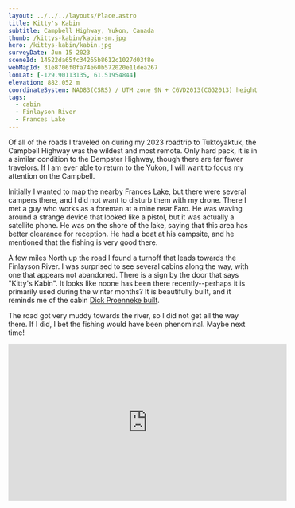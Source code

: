 ```yaml
---
layout: ../../../layouts/Place.astro
title: Kitty's Kabin
subtitle: Campbell Highway, Yukon, Canada
thumb: /kittys-kabin/kabin-sm.jpg
hero: /kittys-kabin/kabin.jpg
surveyDate: Jun 15 2023
sceneId: 14522da65fc34265b8612c1027d03f8e
webMapId: 31e8706f0fa74e60b572020e11dea267
lonLat: [-129.90113135, 61.51954844]
elevation: 882.052 m
coordinateSystem: NAD83(CSRS) / UTM zone 9N + CGVD2013(CGG2013) height
tags:
  - cabin
  - Finlayson River
  - Frances Lake
---
```


Of all of the roads I traveled on during my 2023 roadtrip to Tuktoyaktuk, the Campbell Highway was the wildest and most remote. Only hard pack, it is in a similar condition to the Dempster Highway, though there are far fewer travelors. If I am ever able to return to the Yukon, I will want to focus my attention on the Campbell.

Initially I wanted to map the nearby Frances Lake, but there were several campers there, and I did not want to disturb them with my drone. There I met a guy who works as a foreman at a mine near Faro. He was waving around a strange device that looked like a pistol, but it was actually a satellite phone. He was on the shore of the lake, saying that this area has better clearance for reception. He had a boat at his campsite, and he mentioned that the fishing is very good there.

A few miles North up the road I found a turnoff that leads towards the Finlayson River. I was surprised to see several cabins along the way, with one that appears not abandoned. There is a sign by the door that says "Kitty's Kabin". It looks like noone has been there recently--perhaps it is primarily used during the winter months? It is beautifully built, and it reminds me of the cabin [Dick Proenneke built](https://youtu.be/hy-4NxJRxNQ).

The road got very muddy towards the river, so I did not get all the way there. If I did, I bet the fishing would have been phenominal. Maybe next time!

<iframe width="560" height="315" src="https://www.youtube-nocookie.com/embed/xJT5s2xvso4" title="YouTube video player" frameborder="0" allow="accelerometer; autoplay; clipboard-write; encrypted-media; gyroscope; picture-in-picture; web-share" allowfullscreen></iframe>
